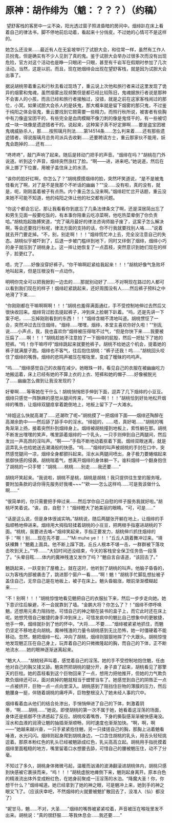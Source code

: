 # 原神：胡作绯为（魈：？？？）（约稿）

 望舒客栈的客房中一尘不染，阳光透过窗子照进昏暗的房间中。烟绯趴在床上看着自己的律法书，脚不停地前后动着，看起来十分俏皮。不过她的心情可不是这样的。

她怎么还没来……最近有人在无妄坡举行了试胆大会，和往常一样，虽然有工作人员扮鬼，但是确实有不少人见到了真的鬼。鉴于试胆大会举办过很多次而没有出现危险，官方对这个活动也是睁一只眼闭一只眼，甚至有千岩军在假期时参加了几次活动。当然，这是以前。而且，现在她烟绯会出现在望舒客栈，就是因为试胆大会出事了。

据说胡桃带着重云和行秋去看过现场了，重云说上次他和旅行者来过这里发现了诡异的烟雾和鬼魂，虽然烟雾出现频繁但是都已经比较陈旧，鬼魂据旅行者说是那种不会害人的小孩，而且已经和旅行者接触过，没错，就是之前在这家客栈闹过的那位，小冥。如果试胆大会杀人的是妖鬼，那大概率就是留下烟雾的那只鬼，不过鉴于纯阳之体会驱鬼，重云要找到它颇需要一些精力。而照行秋所说，被害者有些胸中有刀像盗宝团干的，有些完全是血肉模糊不像刀刺的像是鬼怪干的，有一些被切成一块一块像是遗迹猎者干的。说起来，这种案子真不好定罪啊……要是盗宝团被鬼魂威胁杀人，那……按照璃月刑法……第14514条……怎么判来着……还有那些遗迹猎者，得说服璃月总务司派兵去收剿……还要聘请方士，重云那家伙不能用，妖鬼会跑掉的……还有……

“咚咚咚”，敲门声响了起来。随后是转动门把手的声音。“烟绯在吗？”胡桃在门外说道。听到这个声音，烟绯突然涨红了脸。“啊——进，进来吧。”她说道，然后在床上挪了下位置，用被子盖住床上的水渍。

“诶你的脸好红啊，你怎么了？”胡桃摸摸烟绯的脸，突然坏笑道说，“是不是被鬼怪看光了啊，对了是不是我那个不听话的幽幽？”“没……没有啦，真的没有，就是，呃，刚刚盖着被子有点热。内个重云怎么没来啊。”烟绯赶忙岔开话题，重云没来她不可能不知道，他的纯阳之体让他的社交都有问题。

“你这个都会忘记，那让我看看你到底忘了几条法律条文了啊，还是深居简出忘了和男生见面一般要吃饭的，有本事你陪重云吃凉菜啊，他吃热菜晕倒了你负责哈。”胡桃抱起胳膊笑道，“完了璃月最好的律法咨询师脑子废了，这案子怎么解决啊，等会还要找行秋呢，律法方面的支持的话，你不行我就要找别人咯……”说着就去开门要走掉。“不，别，别走啊！！！”烟绯慌忙冲上去，完全没注意自己的失态。胡桃似乎被吓到了，后退一步被门槛绊到地下，同时又绊倒了烟绯，烟绯小巧的身子就压到了胡桃身上。这一摔让她恢复了一点荔枝，突然意识到她们现在的样子，脸更红了。

唔，完了……好像没穿好裤子。“你干嘛啊赶紧给我起来！！！”胡桃好像气急败坏地叫起来，但是压根没有一点动作。

明明你完全可以把我掀到一边去的……那就别动好了……不对啊现在路过的人都可以看到我们现在的样子！烟绯赶紧跳起来，还好周围没有人……然后裤子预料之中地滑了下来……

“你刚刚都在干嘛啊啊啊！！！”胡桃也羞得满面通红，手不受控制地伸过去然后又很快收回来。烟绯背过脸去提起裤子，冲到床上脸朝下趴着。“呜，还是先讲一下案子吧，……忘掉刚刚看到的东西！！！”烟绯含糊不清地叫道。胡桃愣怔了一会，突然冲过去压住烟绯。“烟绯……嘿嘿，烟绯，本堂主喜欢你好久啦！”“别乱说……小声点，我，我也喜欢你”烟绯被压得喘不过气，“但是你快下来……我要被压扁了……啊！！！”胡桃趁她不注意拍了一下烟绯的屁股，然后一把扯下了她的短裤。“呜！你干嘛哼哼”烟绯跳起来就要抢裤子。胡桃不给她这个机会，提着她的裤子就满屋子跑。烟绯也不客气，往后抱住胡桃：“裤子还我！呜……”胡桃回头咬住了烟绯的嘴唇。烟绯的悲鸣声被压在喉咙里，变成了暧昧的呜呜声。

“呜……”烟绯感觉自己的衣服在减少。她眼珠一转，看见自己的衣服在被幽幽吃力地搬运着，床上已经有她的不算上衣的上衣、短裤和她的帽子……好像被脱光了……幽幽怎么做到让我没发现的？

好晕啊……等等她在干什么！胡桃悄悄把手伸到下面，逗弄了几下烟绯的小豆豆。烟绯只感觉一阵酥麻的感觉从腿间传来，“呜——啊！！！”胡桃恰到好处地松开烟绯的嘴唇，让烟绯双腿痉挛着跪倒地上，地板上留下了一大滩水。

“绯姐这么快就高潮了……还潮吹了呢~”胡桃摸了一把烟绯下面——烟绯还陶醉在高潮余韵中——然后舔了舔手中的淫水。“绯姐的，……唔，真好喝……”胡桃的嘴角渐渐上扬，接着突然扑到烟绯身上。烟绯被胡桃撞到地板上，索性躺在那。胡桃不断发出嘿嘿的笑声，嘴里舔着烟绯的一个乳头，一只手则伸到自己两腿间，然后发出一声高昂的淫叫声。“啊——”手指不断地动着抠着下面。烟绯双眼迷离，就是逗弄乳头也给她送去潮涌般的快感。“呜……”烟绯的叫声被胡桃的手封在口中，突然感觉腿间一凉，烟绯全身都颤抖起来。淫水从两腿间喷出，身子极力要蜷缩起来抵御快感的侵袭。胡桃喘着气，想离开烟绯的身体躺一下。谁料烟绯一个翻身抱住了胡桃的一只手臂：“胡桃……桃桃……别走……我还要……”

胡桃坏笑起来。“我说啦，胡桃不是桃，胡桃是胡桃！我只提供往生堂的服务哦，要附加条款的话你得先服务好我噢~~~”“欸——怎么这样呜……可是我该做什么啊……”

“很简单的，你只需要把手伸过来……然后学你自己自慰的样子服务我就好啦。”胡桃坏笑着说。“诶，自，自慰？！”烟绯瞪大了她美丽的眼睛。“可，可是……”

“话是这么说，但是身体很诚实呐。”胡桃说，随后两腿张开躺在地上，让烟绯的手指顺畅地伸进来。烟绯用大拇指轻揉着胡桃的小豆豆，把两根手指塞进胡桃的下面。“桃桃，我要进去咯~”烟绯笑起来，手指正要发力，胡桃伸爪抓住烟绯的手：“啊！别……现在先不要……”“Mi muhe ye！！！”丘丘人跳着舞冲过来。“靖妖裸舞！”魈戴上面具。他不断上蹿下跳，丘丘人根本不堪一击，一群群被下落攻击吹到天上。”“呼…….”大招时间还没结束，今天的客栈安全保卫任务告一段落了。“头晕目眩……体内的魔神残渣又发作了吗？”魈自言自语道，“该回去了。”

魈跳起来，一跃变到了屋檐上。就在这时，他听到了胡桃的叫声。他脑子昏昏的，以为客栈内部被袭击了，跳进那个窗户一看……“啊！魈！”胡桃手忙脚乱想扯被子盖住自己，无奈自己是在地板上，被子在床上。魈头昏脑涨，眼前渐渐模糊起来……

“不！别啊！！！”胡桃惊惶地看见魈把自己的衣服扯下来，然后一步步走向她。她下意识往后躲避，不一会就靠到了墙。“金鹏大将？你怎么了？！”烟绯不停呼唤魈，还想用元素力阻挡他，可惜自己的神之眼在装书的盒子上，而它此时还在床上呢。她想凭借自己敏捷的身手冲到床上，可惜发疯中的魈比自己想象中的更敏捷，他手一伸，烟绯就扑到了他的怀中。“大将……不要……”烟绯被紧紧地抓住，而魈仍坚定不移地走向胡桃。魔神残渣的力量令胡桃感到无比恐怖，她一时僵硬着不能移动。忽然，魈把烟绯一松，冲向了胡桃，烟绯则狠狠地摔了个大跟头。胡桃惊惶地发现魈正压在自己身上，玩弄着自己的只微微隆起的胸，而自己的下体，正不断地流水……她的眼神逐渐迷离起来。

“魈大人……”胡桃轻声叫着，感觉着自己的淫荡。她的手不受控制地抱住魈，任由他对自己的胸又揉又舔。魈突然把胡桃的腿分开，身子直了起来，胡桃看见了那擎天的巨柱。她的荔枝看到这个巨物回来了一点，想用力把他推开，但她的力气欺负欺负烟绯还可以，面对疯掉的魈就相当于螳臂当车了。她感觉到自己的阴唇正一点一点被挤开，巨物一点一点向里深入。胡桃感到了阻挡住巨物的薄膜的压力，然后魈腰身一挺，伴随着胡桃的痛呼声，巨物整根没入了她未经人事的穴中。

烟绯看着血从他们的结合处渗出，手悄悄伸进了自己的下体，刺激着阴蒂，“啊……胡桃……”她说。即使胡桃的第一次不属于她，她看着这淫荡的场面，身体还是抵御不住诱惑起了反应。胡桃咬着嘴唇，下身的撕裂感渐渐被快感淹没。淫水和血液的润滑让魈的抽插渐渐顺畅，同时速度也渐渐加快。“啊，啊，啊——”她越来越兴奋，一只手紧紧抱住魈，另一只揉搓自己的胸，那胸上沾着魈看唾液，水光闪闪。烟绯则起身爬到胡桃身边，一口含住胡桃的乳头，用舌头轻轻挑逗着。那原本粉红色的乳头已经被魈舔成红色，乳尖高高立起。胡桃用手指抚摸着烟绯里面粗糙的地方，嘴里留着口水想要去舔，可惜自己的腰被魈压住，动不了分毫。

不知过了多久，胡桃身体微微弓起，温暖而汹涌的波涛翻滚进胡桃体内，胡桃只感到快感被它裹挟而来，“呜！！！”胡桃虚脱地瘫倒下来，魈则起身离开。原本白色的精液流出体外变成粉红色，在她身前聚成一汪淫荡的水泊。“降魔大圣！你，你想干什么？”烟绯喊道。她已经拿到了她的神之眼，可是魈冲上来，她到手的神之眼又飞了。（应该庆幸吧，不然烟绯的火就要被魈扩散回去了，没准人（仙）都没了）

“妮甘马，魈……不对，大圣……”烟绯的嘴唇被紧紧咬着，声音被压在喉咙里发不出来。胡桃说：“真的很舒服……等我休息会……我还要……”